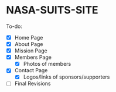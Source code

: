 # NASA-SUITS-SITE

To-do:
- [x] Home Page
- [x] About Page
- [x] Mission Page
- [x] Members Page
	- [x] Photos of members
- [x] Contact Page
	- [x] Logos/links of sponsors/supporters
- [ ] Final Revisions
